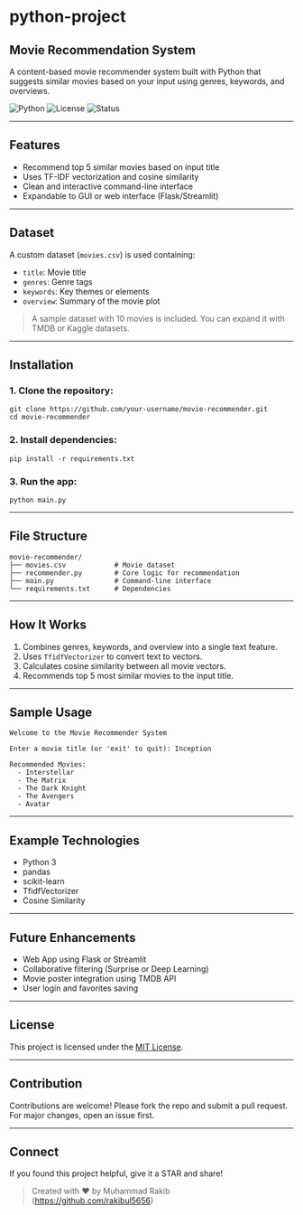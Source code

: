 # python-project

## Movie Recommendation System

A content-based movie recommender system built with Python that suggests similar movies based on your input using genres, keywords, and overviews.

![Python](https://img.shields.io/badge/Python-3.9-blue)
![License](https://img.shields.io/badge/license-MIT-green)
![Status](https://img.shields.io/badge/status-Complete-brightgreen)

---

## Features

* Recommend top 5 similar movies based on input title
* Uses TF-IDF vectorization and cosine similarity
* Clean and interactive command-line interface
* Expandable to GUI or web interface (Flask/Streamlit)

---

## Dataset

A custom dataset (`movies.csv`) is used containing:

* `title`: Movie title
* `genres`: Genre tags
* `keywords`: Key themes or elements
* `overview`: Summary of the movie plot

> A sample dataset with 10 movies is included. You can expand it with TMDB or Kaggle datasets.

---

## Installation

### 1. Clone the repository:

```
git clone https://github.com/your-username/movie-recommender.git
cd movie-recommender
```

### 2. Install dependencies:

```
pip install -r requirements.txt
```

### 3. Run the app:

```
python main.py
```

---

## File Structure

```
movie-recommender/
├── movies.csv            # Movie dataset
├── recommender.py        # Core logic for recommendation
├── main.py               # Command-line interface
└── requirements.txt      # Dependencies
```

---

## How It Works

1. Combines genres, keywords, and overview into a single text feature.
2. Uses `TfidfVectorizer` to convert text to vectors.
3. Calculates cosine similarity between all movie vectors.
4. Recommends top 5 most similar movies to the input title.

---

## Sample Usage

```
Welcome to the Movie Recommender System

Enter a movie title (or 'exit' to quit): Inception

Recommended Movies:
  - Interstellar
  - The Matrix
  - The Dark Knight
  - The Avengers
  - Avatar
```

---

## Example Technologies

* Python 3
* pandas
* scikit-learn
* TfidfVectorizer
* Cosine Similarity

---

## Future Enhancements

*  Web App using Flask or Streamlit
*  Collaborative filtering (Surprise or Deep Learning)
*  Movie poster integration using TMDB API
*  User login and favorites saving

---

##  License

This project is licensed under the [MIT License](LICENSE).

---

##  Contribution

Contributions are welcome! Please fork the repo and submit a pull request. For major changes, open an issue first.

---

##  Connect

If you found this project helpful, give it a STAR and share!

> Created with ❤️ by Muhammad Rakib (https://github.com/rakibul5656)

